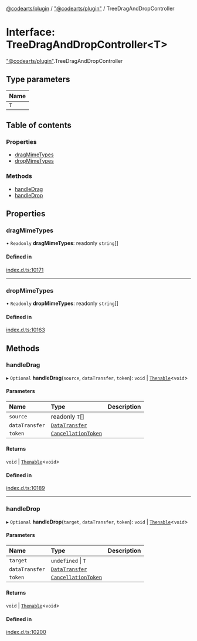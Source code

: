 [@codearts/plugin](../README.md) / ["@codearts/plugin"](../modules/_codearts_plugin_.md) / TreeDragAndDropController

# Interface: TreeDragAndDropController<T\>

["@codearts/plugin"](../modules/_codearts_plugin_.md).TreeDragAndDropController

## Type parameters

| Name |
| :------ |
| `T` |

## Table of contents

### Properties

- [dragMimeTypes](codearts_plugin_.TreeDragAndDropController.md#dragmimetypes)
- [dropMimeTypes](codearts_plugin_.TreeDragAndDropController.md#dropmimetypes)

### Methods

- [handleDrag](codearts_plugin_.TreeDragAndDropController.md#handledrag)
- [handleDrop](codearts_plugin_.TreeDragAndDropController.md#handledrop)

## Properties

### dragMimeTypes

• `Readonly` **dragMimeTypes**: readonly `string`[]

#### Defined in

[index.d.ts:10171](https://github.com/huaweicloud/cloudide-plugin-api/blob/3b0eee8/index.d.ts#L10171)

___

### dropMimeTypes

• `Readonly` **dropMimeTypes**: readonly `string`[]

#### Defined in

[index.d.ts:10163](https://github.com/huaweicloud/cloudide-plugin-api/blob/3b0eee8/index.d.ts#L10163)

## Methods

### handleDrag

▸ `Optional` **handleDrag**(`source`, `dataTransfer`, `token`): `void` \| [`Thenable`](Thenable.md)<`void`\>

#### Parameters

| Name | Type | Description |
| :------ | :------ | :------ |
| `source` | readonly `T`[] |  |
| `dataTransfer` | [`DataTransfer`](../classes/codearts_plugin_.DataTransfer.md) |  |
| `token` | [`CancellationToken`](codearts_plugin_.CancellationToken.md) |  |

#### Returns

`void` \| [`Thenable`](Thenable.md)<`void`\>

#### Defined in

[index.d.ts:10189](https://github.com/huaweicloud/cloudide-plugin-api/blob/3b0eee8/index.d.ts#L10189)

___

### handleDrop

▸ `Optional` **handleDrop**(`target`, `dataTransfer`, `token`): `void` \| [`Thenable`](Thenable.md)<`void`\>

#### Parameters

| Name | Type | Description |
| :------ | :------ | :------ |
| `target` | `undefined` \| `T` |  |
| `dataTransfer` | [`DataTransfer`](../classes/codearts_plugin_.DataTransfer.md) |  |
| `token` | [`CancellationToken`](codearts_plugin_.CancellationToken.md) |  |

#### Returns

`void` \| [`Thenable`](Thenable.md)<`void`\>

#### Defined in

[index.d.ts:10200](https://github.com/huaweicloud/cloudide-plugin-api/blob/3b0eee8/index.d.ts#L10200)
